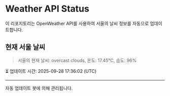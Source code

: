 
# Weather API Status

이 리포지토리는 OpenWeather API를 사용하여 서울의 날씨 정보를 자동으로 업데이트합니다.

## 현재 서울 날씨
> 서울의 현재 날씨: overcast clouds, 온도: 17.45°C, 습도: 96%

⏳ 업데이트 시간: 2025-09-28 17:36:02 (UTC)

---
자동 업데이트 봇에 의해 관리됩니다.
